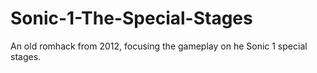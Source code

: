 # Sonic-1-The-Special-Stages
An old romhack from 2012, focusing the gameplay on he Sonic 1 special stages.
